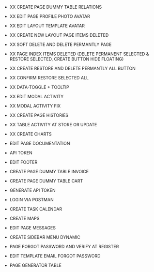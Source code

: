 - XX CREATE PAGE DUMMY TABLE RELATIONS
- XX EDIT PAGE PROFILE PHOTO AVATAR
- XX EDIT LAYOUT TEMPLATE AVATAR
- XX CREATE NEW LAYOUT PAGE ITEMS DELETED
- XX SOFT DELETE AND DELETE PERMANTLY PAGE
- XX PAGE INDEX ITEMS DELETED (DELETE PERMANENT SELECTED & RESTORE SELECTED, CREATE BUTTON HIDE FLOATING)
- XX CREATE RESTORE AND DELETE PERMANTLY ALL BUTTON
- XX CONFIRM RESTORE SELECTED ALL
- XX DATA-TOGGLE + TOOLTIP
- XX EDIT MODAL ACTIVITY
- XX MODAL ACTIVITY FIX
- XX CREATE PAGE HISTORIES
- XX TABLE ACTIVITY AT STORE OR UPDATE
- XX CREATE CHARTS

- EDIT PAGE DOCUMENTATION
- API TOKEN
- EDIT FOOTER
- CREATE PAGE DUMMY TABLE INVOICE
- CREATE PAGE DUMMY TABLE CART
- GENERATE API TOKEN
- LOGIN VIA POSTMAN

- CREATE TASK CALENDAR
- CREATE MAPS
- EDIT PAGE MESSAGES
- CREATE SIDEBAR MENU DYNAMIC
- PAGE FORGOT PASSWORD AND VERIFY AT REGISTER
- EDIT TEMPLATE EMAIL FORGOT PASSWORD

- PAGE GENERATOR TABLE
